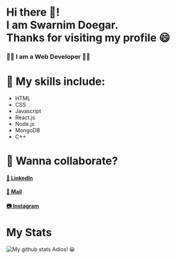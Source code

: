 # Hi there 🙋! <br> I am Swarnim Doegar.<br> Thanks for visiting my profile 😄

### 👨‍💻 I am a Web Developer 👨‍💻
# 🤩 My skills include:
* HTML 
* CSS 
* Javascript 
* React.js 
* Node.js 
* MongoDB 
* C++

# 🔗 Wanna collaborate?
#### [💼 LinkedIn](https://www.linkedin.com/in/swarnim-doegar/)
#### [📩 Mail](mailto:swarnimdoegar@gmail.com)
#### [📷 Instagram](https://www.instagram.com/minraws404/)

# My Stats
![My github stats](https://github-readme-stats.vercel.app/api?username=SwarnimDoegar&show_icons=true&bg_color=45,0F2027,203A43,2C5364&theme=dark&text_color=dedede&hide_border=true&count_private=true&hide=stars&title_color=88ef96)
Adios! 😀
